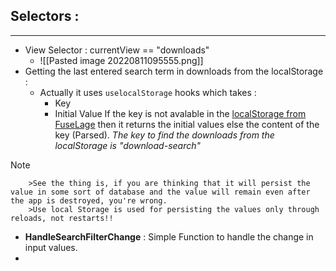 
## Selectors : 
---
- View Selector : currentView == "downloads"
	- ![[Pasted image 20220811095555.png]]
- Getting the last entered search term in downloads from the localStorage : 
	- Actually it uses  `uselocalStorage`  hooks which takes :
		- Key
		- Initial Value
		If the key is not avalable in the [localStorage from FuseLage](https://github.com/RocketChat/fuselage/commit/7c9a92046f5d7bd01ea9f421470333785ba97ee2#diff-35e24ab2605eda2a9b2c4a039a375a6a0195d9d5e6dd28bc53fc90def1201082) then it returns the initial values else the content of the key (Parsed).
		*The key to find the downloads from the localStorage is "download-search"*
>[!Note]
		>See the thing is, if you are thinking that it will persist the value in some sort of database and the value will remain even after the app is destroyed, you're wrong.
		>Use local Storage is used for persisting the values only through reloads, not restarts!!
- **HandleSearchFilterChange** : Simple Function to handle the change in input values.
- 